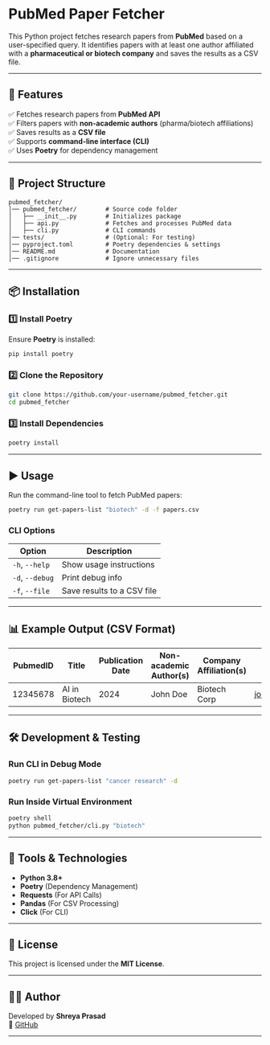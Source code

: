 # **PubMed Paper Fetcher**

This Python project fetches research papers from **PubMed** based on a user-specified query. It identifies papers with at least one author affiliated with a **pharmaceutical or biotech company** and saves the results as a CSV file.

---

## **🚀 Features**
✅ Fetches research papers from **PubMed API**  
✅ Filters papers with **non-academic authors** (pharma/biotech affiliations)  
✅ Saves results as a **CSV file**  
✅ Supports **command-line interface (CLI)**  
✅ Uses **Poetry** for dependency management  

---

## **📌 Project Structure**
```
pubmed_fetcher/
│── pubmed_fetcher/        # Source code folder
│   ├── __init__.py        # Initializes package
│   ├── api.py             # Fetches and processes PubMed data
│   ├── cli.py             # CLI commands
│── tests/                 # (Optional: For testing)
│── pyproject.toml         # Poetry dependencies & settings
│── README.md              # Documentation
│── .gitignore             # Ignore unnecessary files
```

---

## **📦 Installation**
### **1️⃣ Install Poetry**
Ensure **Poetry** is installed:
```sh
pip install poetry
```

### **2️⃣ Clone the Repository**
```sh
git clone https://github.com/your-username/pubmed_fetcher.git
cd pubmed_fetcher
```

### **3️⃣ Install Dependencies**
```sh
poetry install
```

---

## **▶️ Usage**
Run the command-line tool to fetch PubMed papers:

```sh
poetry run get-papers-list "biotech" -d -f papers.csv
```

### **CLI Options**
| Option        | Description |
|--------------|------------|
| `-h`, `--help`  | Show usage instructions |
| `-d`, `--debug` | Print debug info |
| `-f`, `--file`  | Save results to a CSV file |

---

## **📊 Example Output (CSV Format)**
| PubmedID | Title | Publication Date | Non-academic Author(s) | Company Affiliation(s) | Corresponding Author Email |
|----------|-------|-----------------|-------------------------|-------------------------|---------------------------|
| 12345678 | AI in Biotech | 2024 | John Doe | Biotech Corp | john.doe@biotech.com |

---

## **🛠️ Development & Testing**
### **Run CLI in Debug Mode**
```sh
poetry run get-papers-list "cancer research" -d
```

### **Run Inside Virtual Environment**
```sh
poetry shell
python pubmed_fetcher/cli.py "biotech"
```

---

## **🔧 Tools & Technologies**
- **Python 3.8+**
- **Poetry** (Dependency Management)
- **Requests** (For API Calls)
- **Pandas** (For CSV Processing)
- **Click** (For CLI)

---

## **📜 License**
This project is licensed under the **MIT License**.

---

## **👨‍💻 Author**
Developed by **Shreya Prasad**  
🔗 [GitHub](https://github.com/Shreyaprasad21)

---
